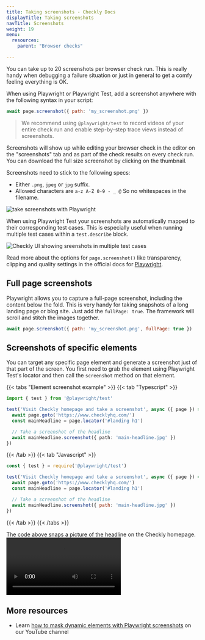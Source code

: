 ```yaml
---
title: Taking screenshots - Checkly Docs
displayTitle: Taking screenshots
navTitle: Screenshots
weight: 19
menu:
  resources:
    parent: "Browser checks"

---
```


You can take up to 20 screenshots per browser check run. This is really handy when debugging a failure situation or just
in general to get a comfy feeling everything is OK.  

When using Playwright or Playwright Test, add a screenshot anywhere with the following syntax in your script:

```js
await page.screenshot({ path: 'my_screenshot.png' })
```

> We recommend using `@playwright/test` to record videos of your entire check run and enable step-by-step trace views instead of screenshots.

Screenshots will show up while editing your browser check in the editor on the "screenshots" tab and as part of the 
check results on every check run. You can download the full size screenshot by clicking on the thumbnail.

Screenshots need to stick to the following specs:

- Either `.png`, `jpeg` or `jpg` suffix.
- Allowed characters are `a-z A-Z 0-9 - _ @` So no whitespaces in the filename.

![take screenshots with Playwright](/docs/images/browser-checks/screenshots.png)

When using Playwright Test your screenshots are automatically mapped to their corresponding test cases. This is especially useful when running multiple test cases within a `test.describe` block.

![Checkly UI showing sreenshots in multiple test cases](/docs/images/browser-checks/screenshots-describe.png)

Read more about the options for `page.screenshot()` like transparency, clipping and quality settings in the official docs for [Playwright](https://playwright.dev/docs/screenshots).

## Full page screenshots

Playwright allows you to capture a full-page screenshot, including the content below the fold. This is very handy for taking
snapshots of a long landing page or blog site. Just add the `fullPage: true`. The framework will scroll and stitch the images together.

```js
await page.screenshot({ path: 'my_screenshot.png', fullPage: true })
```

## Screenshots of specific elements

You can target any specific page element and generate a screenshot just of that part of the screen. You first need to grab the element using Playwright Test's locator and then call the `screenshot` method on that element.

{{< tabs "Element screenshot example" >}}
{{< tab "Typescript" >}}
```ts {title="element-screenshot.spec.ts"}
import { test } from '@playwright/test'

test('Visit Checkly homepage and take a screenshot', async ({ page }) => {
  await page.goto('https://www.checklyhq.com/')
  const mainHeadline = page.locator('#landing h1')

  // Take a screenshot of the headline
  await mainHeadline.screenshot({ path: 'main-headline.jpg' })
})
```
{{< /tab >}}
{{< tab "Javascript" >}}
```js {title="element-screenshot.spec.js"}
const { test } = require('@playwright/test')

test('Visit Checkly homepage and take a screenshot', async ({ page }) => {
  await page.goto('https://www.checklyhq.com/')
  const mainHeadline = page.locator('#landing h1')

  // Take a screenshot of the headline
  await mainHeadline.screenshot({ path: 'main-headline.jpg' })
})
```
{{< /tab >}}
{{< /tabs >}}

The code above snaps a picture of the headline on the Checkly homepage.
![Taking a screenshot of Checkly's headline](/docs/images/browser-checks/screenshots-element.mp4)

## More resources

- Learn [how to mask dynamic elements with Playwright screenshots](https://www.youtube.com/watch?v=f_u8PZvmYUo) on our YouTube channel
